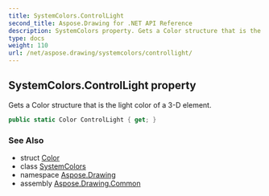 ```yaml
---
title: SystemColors.ControlLight
second_title: Aspose.Drawing for .NET API Reference
description: SystemColors property. Gets a Color structure that is the light color of a 3D element
type: docs
weight: 110
url: /net/aspose.drawing/systemcolors/controllight/
---
```

## SystemColors.ControlLight property

Gets a Color structure that is the light color of a 3-D element.

```csharp
public static Color ControlLight { get; }
```

### See Also

* struct [Color](../../color/)
* class [SystemColors](../)
* namespace [Aspose.Drawing](../../systemcolors/)
* assembly [Aspose.Drawing.Common](../../../)



